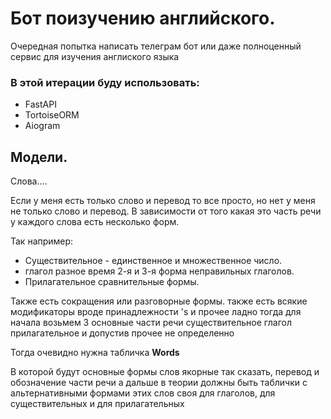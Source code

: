 # Бот поизучению английского.

Очередная попытка написать телеграм бот или даже полноценный сервис для изучения англиского языка

### В этой итерации буду использовать:

- FastAPI
- TortoiseORM
- Aiogram

## Модели.
Слова....

Если у меня есть только слово и перевод то все просто, но нет у меня не только слово и перевод.
В зависимости от того какая это часть речи у каждого слова есть несколько форм.

Так например:
- Существительное - единственное и множественное число.
- глагол разное время 2-я и 3-я форма неправильных глаголов.
- Прилагательное сравнительные формы.

Также есть сокращения или разговорные формы.
также есть всякие модификаторы вроде принадлежности 's и прочее
ладно тогда для начала возьмем 3 основные части речи
существительное глагол прилагательное и допустив прочее не определенно

Тогда очевидно нужна табличка __Words__

В которой будут основные формы слов якорные так сказать, перевод и обозначение части речи
а дальше в теории должны быть таблички с альтернативными формами этих слов
своя для глаголов, для существительных и для прилагательных

